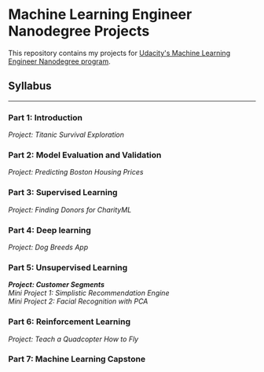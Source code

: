 # Machine Learning Engineer Nanodegree Projects

This repository contains my projects for [Udacity's Machine Learning Engineer Nanodegree program](https://eg.udacity.com/course/machine-learning-engineer-nanodegree--nd009).

## Syllabus
---


### Part 1: Introduction

*Project: Titanic Survival Exploration*

### Part 2: Model Evaluation and Validation

*Project: Predicting Boston Housing Prices*

### Part 3: Supervised Learning

*Project: Finding Donors for CharityML*

### Part 4: Deep learning

*Project: Dog Breeds App*

### Part 5: Unsupervised Learning

***Project: Customer Segments*** <br/>
*Mini Project 1: Simplistic Recommendation Engine*<br/>
*Mini Project 2:  Facial Recognition with PCA*

### Part 6: Reinforcement Learning

*Project: Teach a Quadcopter How to Fly*

### Part 7: Machine Learning Capstone
